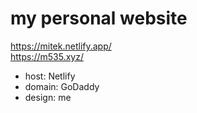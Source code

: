 # my personal website 

https://mitek.netlify.app/<br>
https://m535.xyz/

- host: Netlify
- domain: GoDaddy
- design: me

